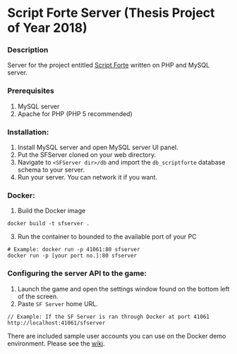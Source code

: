 # Script Forte Server (Thesis Project of Year 2018)

### Description
Server for the project entitled [Script Forte](https://github.com/skildfrix/SFServer) written on PHP and MySQL server.

### Prerequisites
1. MySQL server
2. Apache for PHP (PHP 5 recommended)

### Installation:
1. Install MySQL server and open MySQL server UI panel.
2. Put the SFServer cloned on your web directory.
3. Navigate to `<SFServer dir>/db` and import the `db_scriptforte` database schema to your server.
4. Run your server. You can network it if you want.

### Docker:
1. Build the Docker image
```
docker build -t sfserver .
```

3. Run the container to bounded to the available port of your PC
```
# Example: docker run -p 41061:80 sfserver
docker run -p [your port no.]:80 sfserver
```

### Configuring the server API to the game:
1. Launch the game and open the settings window found on the bottom left of the screen. 
2. Paste `SF Server` home URL.
```
// Example: If the SF Server is ran through Docker at port 41061
http://localhost:41061/sfserver
```

There are included sample user accounts you can use on the Docker demo environment. Please see the [wiki](https://github.com/jdistro07/SFServer/wiki/DOCKER:-Sample-Accounts).

